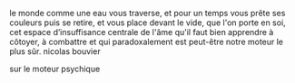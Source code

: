 le monde comme une eau vous traverse, 
et pour un temps vous prête ses couleurs puis se retire, 
et vous place devant le vide, que l'on porte en soi, 
cet espace d’insuffisance centrale de l'âme qu'il faut bien apprendre à côtoyer, 
à combattre et qui paradoxalement est peut-être notre moteur le plus sûr.
nicolas bouvier

sur le moteur psychique
